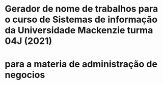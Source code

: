 # Gerador de nome de trabalhos para o curso de Sistemas de informação da Universidade Mackenzie turma 04J (2021)
# para a materia de administração de negocios